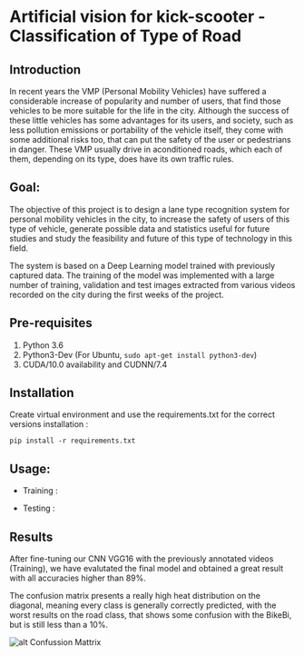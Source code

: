 # Artificial vision for kick-scooter - Classification of Type of Road

## Introduction

In recent years the VMP (Personal Mobility Vehicles) have suffered a considerable
increase of popularity and number of users, that find those vehicles to be more suitable for
the life in the city. Although the success of these little vehicles has some advantages for its
users, and society, such as less pollution emissions or portability of the vehicle itself, they
come with some additional risks too, that can put the safety of the user or pedestrians in
danger. These VMP usually drive in aconditioned roads, which each of them, depending on its type, does have its own traffic rules.


## Goal:

The objective of this project is to design a lane type recognition system for personal mobility
vehicles in the city, to increase the safety of users of this type of vehicle, generate possible
data and statistics useful for future studies and study the feasibility and future of this type
of technology in this field.

The system is based on a Deep Learning model trained with previously captured data. The training of the model was implemented with a large number
of training, validation and test images extracted from various videos recorded on the city
during the first weeks of the project. 

## Pre-requisites
1) Python 3.6
2) Python3-Dev (For Ubuntu, `sudo apt-get install python3-dev`)
3) CUDA/10.0 availability and CUDNN/7.4

## Installation
Create virtual environment and use the requirements.txt for the correct versions installation :
```
pip install -r requirements.txt
```
## Usage:
   - Training :
   
   - Testing : 
## Results
After fine-tuning our CNN VGG16 with the previously annotated videos (Training), we have evalutated the final model and obtained a great result with all accuracies higher than 89%. 

The confusion matrix presents a really high heat distribution on the diagonal, meaning
every class is generally correctly predicted, with the worst results on the road class, that
shows some confusion with the BikeBi, but is still less than a 10%.

![alt Confussion Mattrix](images/confussion_mattrix.png)

